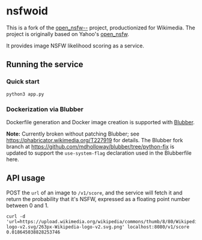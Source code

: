 # nsfwoid

This is a fork of the [open_nsfw--][] project, productionized for Wikimedia. The project is originally based on Yahoo's [open_nsfw][].

It provides image NSFW likelihood scoring as a service.

## Running the service

### Quick start
```
python3 app.py
```

### Dockerization via Blubber

Dockerfile generation and Docker image creation is supported with [Blubber].

**Note:** Currently broken without patching Blubber; see https://phabricator.wikimedia.org/T227919 for details. The Blubber fork branch at https://github.com/mdholloway/blubber/tree/python-fix is updated to support the `use-system-flag` declaration used in the Blubberfile here.

## API usage

POST the `url` of an image to `/v1/score`, and the service will fetch it and return the probability that it's NSFW, expressed as a floating point number between 0 and 1.

``` shell
curl -d 'url=https://upload.wikimedia.org/wikipedia/commons/thumb/8/80/Wikipedia-logo-v2.svg/263px-Wikipedia-logo-v2.svg.png' localhost:8080/v1/score
0.018645038828253746
```

[open_nsfw--]: https://github.com/rahiel/open_nsfw--
[open_nsfw]: https://github.com/yahoo/open_nsfw
[docker]: https://docs.docker.com/engine/installation/
[dpkg]: https://packages.debian.org/sid/docker.io
[Blubber]: https://wikitech.wikimedia.org/wiki/Blubber
[User Guide]: https://wikitech.wikimedia.org/wiki/Blubber/User_Guide
